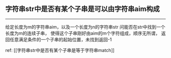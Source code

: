 ## 字符串str中是否有某个子串是可以由字符串aim构成

---

给定长度为m的字符串aim，以及一个长度为n的字符串str
问能否在str中找到一个长度为m的连续子串，
使得这个子串刚好由aim的m个字符组成，顺序无所谓，
返回任意满足条件的一个子串的起始位置，未找到返回-1




ref: 
[[字符串str中是否有某个子串是等于字符串match]]